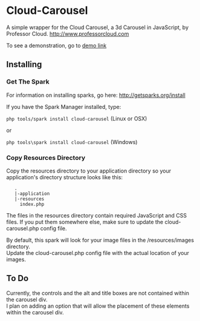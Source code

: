 # Cloud-Carousel

A simple wrapper for the Cloud Carousel, a 3d Carousel in JavaScript, by Professor Cloud. http://www.professorcloud.com 

To see a demonstration, go to [demo link](http://appunto.net/demo/cloud-carousel/)

## Installing

### Get The Spark

For information on installing sparks, go here: http://getsparks.org/install

If you have the Spark Manager installed, type:

```php tools/spark install cloud-carousel``` (Linux or OSX)

or

```php tools\spark install cloud-carousel``` (Windows)


### Copy Resources Directory
Copy the resources directory to your application directory so your application's
directory structure looks like this: 
```
   .
   |-application
   |-resources
     index.php
```

The files in the resources directory contain required JavaScript and CSS files.  If you put them somewhere else, 
make sure to update the cloud-carousel.php config file.

By default, this spark will look for your image files in the /resources/images directory.  
Update the cloud-carousel.php config file with the actual location of your images.

## To Do

Currently, the controls and the alt and title boxes are not contained within the carousel div.  
I plan on adding an option that will allow the placement of these elements within the carousel div.
